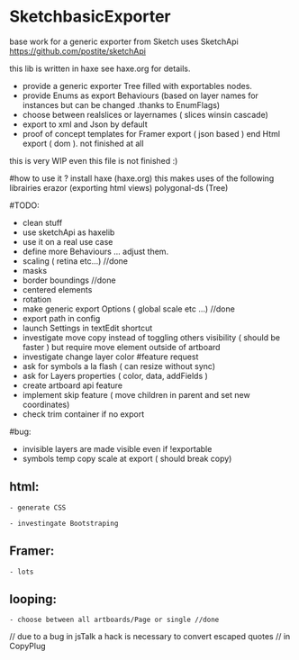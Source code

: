 SketchbasicExporter
===================



base work for a generic exporter from Sketch
uses SketchApi https://github.com/postite/sketchApi

this lib is written in haxe see haxe.org for details.

- provide a generic exporter Tree filled with exportables nodes.
- provide Enums as export Behaviours (based on layer names for instances but can be changed .thanks to EnumFlags)
- choose between realslices or layernames ( slices winsin cascade)
- export to xml and Json by default
- proof of concept templates for Framer export ( json based ) end Html export ( dom ). not finished at all


this is very WIP even this file is not finished :)

#how to use it ?
install haxe (haxe.org)
this makes uses of the following librairies 
erazor (exporting html views)
polygonal-ds (Tree)




#TODO:
- clean stuff
- use sketchApi as haxelib
- use it on a real use case 
- define more Behaviours ... adjust them.
- scaling ( retina etc...) //done
- masks
- border boundings //done
- centered elements
- rotation
- make generic export Options ( global scale etc ...) //done 
- export path in config 
- launch Settings in textEdit shortcut 
- investigate move copy instead of toggling others visibility ( should be faster ) but require move element outside of artboard
- investigate change layer color
#feature request 
- ask for symbols a la flash ( can resize without sync)
- ask for Layers properties ( color, data, addFields )
- create artboard api feature 
- implement skip feature ( move children in parent and set new coordinates)
- check trim container if no export 

#bug:
- invisible layers are made visible even if !exportable
- symbols temp copy scale at export ( should break copy)

## html:
	- generate CSS

	- investingate Bootstraping
## Framer:
	- lots

## looping:
	- choose between all artboards/Page or single //done




// due to a bug in jsTalk a hack is necessary to convert escaped quotes // in CopyPlug
